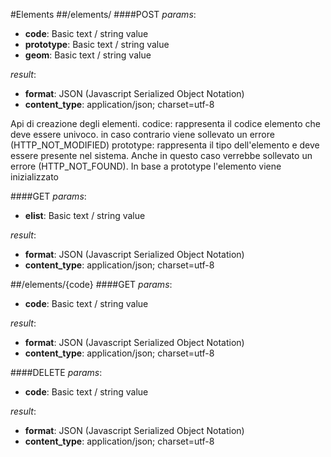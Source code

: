 #Elements
##/elements/
####POST
_params_:

- **code**: Basic text / string value
- **prototype**: Basic text / string value
- **geom**: Basic text / string value

_result_:

- **format**: JSON (Javascript Serialized Object Notation)
- **content_type**: application/json; charset=utf-8

Api di creazione degli elementi. codice: rappresenta il codice elemento che deve essere univoco. in caso contrario viene sollevato un errore (HTTP_NOT_MODIFIED) prototype: rappresenta il tipo dell'elemento e deve essere presente nel sistema. Anche in questo caso verrebbe sollevato un errore (HTTP_NOT_FOUND). In base a prototype l'elemento viene inizializzato 

####GET
_params_:

- **elist**: Basic text / string value

_result_:

- **format**: JSON (Javascript Serialized Object Notation)
- **content_type**: application/json; charset=utf-8


##/elements/{code}
####GET
_params_:

- **code**: Basic text / string value

_result_:

- **format**: JSON (Javascript Serialized Object Notation)
- **content_type**: application/json; charset=utf-8

####DELETE
_params_:

- **code**: Basic text / string value

_result_:

- **format**: JSON (Javascript Serialized Object Notation)
- **content_type**: application/json; charset=utf-8


